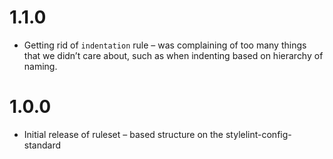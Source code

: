 # 1.1.0

- Getting rid of `indentation` rule – was complaining of too many things that we didn’t care about, such as when indenting based on hierarchy of naming.

# 1.0.0

-   Initial release of ruleset – based structure on the stylelint-config-standard


